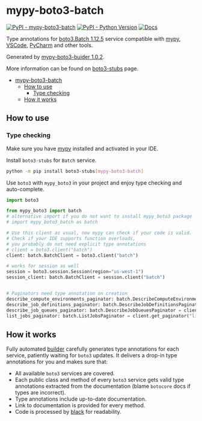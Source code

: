# mypy-boto3-batch

[![PyPI - mypy-boto3-batch](https://img.shields.io/pypi/v/mypy-boto3-batch.svg?color=blue)](https://pypi.org/project/mypy-boto3-batch)
[![PyPI - Python Version](https://img.shields.io/pypi/pyversions/mypy-boto3-batch.svg?color=blue)](https://pypi.org/project/mypy-boto3-batch)
[![Docs](https://img.shields.io/readthedocs/mypy-boto3-builder.svg?color=blue)](https://mypy-boto3-builder.readthedocs.io/)

Type annotations for
[boto3.Batch 1.12.5](https://boto3.amazonaws.com/v1/documentation/api/1.12.5/reference/services/batch.html#Batch) service
compatible with [mypy](https://github.com/python/mypy), [VSCode](https://code.visualstudio.com/),
[PyCharm](https://www.jetbrains.com/pycharm/) and other tools.

Generated by [mypy-boto3-buider 1.0.2](https://github.com/vemel/mypy_boto3_builder).

More information can be found on [boto3-stubs](https://pypi.org/project/boto3-stubs/) page.

- [mypy-boto3-batch](#mypy-boto3-batch)
  - [How to use](#how-to-use)
    - [Type checking](#type-checking)
  - [How it works](#how-it-works)

## How to use

### Type checking

Make sure you have [mypy](https://github.com/python/mypy) installed and activated in your IDE.

Install `boto3-stubs` for `Batch` service.

```bash
python -m pip install boto3-stubs[mypy-boto3-batch]
```

Use `boto3` with `mypy_boto3` in your project and enjoy type checking and auto-complete.

```python
import boto3

from mypy_boto3 import batch
# alternative import if you do not want to install mypy_boto3 package
# import mypy_boto3_batch as batch

# Use this client as usual, now mypy can check if your code is valid.
# Check if your IDE supports function overloads,
# you probably do not need explicit type annotations
# client = boto3.client("batch")
client: batch.BatchClient = boto3.client("batch")

# works for session as well
session = boto3.session.Session(region="us-west-1")
session_client: batch.BatchClient = session.client("batch")


# Paginators need type annotation on creation
describe_compute_environments_paginator: batch.DescribeComputeEnvironmentsPaginator = client.get_paginator("describe_compute_environments")
describe_job_definitions_paginator: batch.DescribeJobDefinitionsPaginator = client.get_paginator("describe_job_definitions")
describe_job_queues_paginator: batch.DescribeJobQueuesPaginator = client.get_paginator("describe_job_queues")
list_jobs_paginator: batch.ListJobsPaginator = client.get_paginator("list_jobs")
```

## How it works

Fully automated [builder](https://github.com/vemel/mypy_boto3_builder) carefully generates
type annotations for each service, patiently waiting for `boto3` updates. It delivers
a drop-in type annotations for you and makes sure that:

- All available `boto3` services are covered.
- Each public class and method of every `boto3` service gets valid type annotations
  extracted from the documentation (blame `botocore` docs if types are incorrect).
- Type annotations include up-to-date documentation.
- Link to documentation is provided for every method.
- Code is processed by [black](https://github.com/psf/black) for readability.